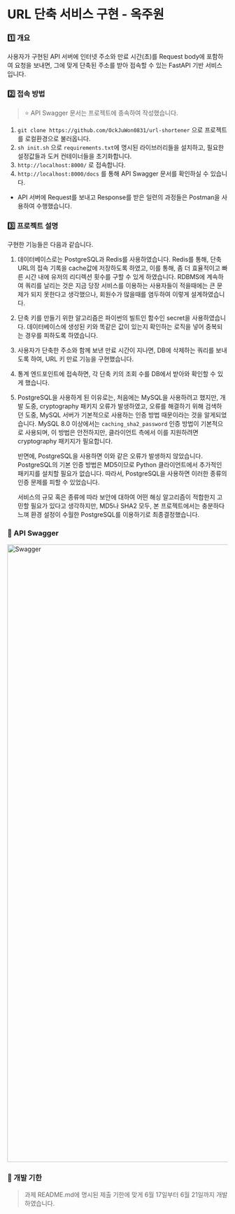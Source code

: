 # URL 단축 서비스 구현 - 옥주원

### 1️⃣ 개요

사용자가 구현된 API 서버에 인터넷 주소와 만료 시간(초)를 Request body에 포함하여 요청을 보내면, 그에 맞게 단축된 주소를 받아 접속할 수 있는 FastAPI 기반 서비스입니다.

### 2️⃣ 접속 방법

> ⭐️ API Swagger 문서는 프로젝트에 종속하여 작성했습니다.

1. `git clone https://github.com/OckJuWon0831/url-shortener` 으로 프로젝트를 로컬환경으로 불러옵니다.
2. `sh init.sh` 으로 `requirements.txt`에 명시된 라이브러리들을 설치하고, 필요한 설정값들과 도커 컨테이너들을 초기화합니다.
3. `http://localhost:8000/` 로 접속합니다.
4. `http://localhost:8000/docs` 를 통해 API Swagger 문서를 확인하실 수 있습니다.

- API 서버에 Request를 보내고 Response를 받은 일련의 과정들은 Postman을 사용하여 수행했습니다.

### 3️⃣ 프로젝트 설명

구현한 기능들은 다음과 같습니다.

1. 데이터베이스로는 PostgreSQL과 Redis를 사용하였습니다. Redis를 통해, 단축 URL의 접속 기록을 cache값에 저장하도록 하였고, 이를 통해, 좀 더 효율적이고 빠른 시간 내에 유저의 리디렉션 횟수를 구할 수 있게 하였습니다. RDBMS에 계속하여 쿼리를 날리는 것은 지금 당장 서비스를 이용하는 사용자들이 적을때에는 큰 문제가 되지 못한다고 생각했으나, 회원수가 많을때를 염두하여 이렇게 설계하였습니다.

2. 단축 키를 만들기 위한 알고리즘은 파이썬의 빌트인 함수인 secret을 사용하였습니다. 데이터베이스에 생성된 키와 똑같은 값이 있는지 확인하는 로직을 넣어 중복되는 경우를 피하도록 하였습니다.

3. 사용자가 단축한 주소와 함께 보낸 만료 시간이 지나면, DB에 삭제하는 쿼리를 보내도록 하여, URL 키 만료 기능을 구현했습니다.

4. 통계 엔드포인트에 접속하면, 각 단축 키의 조회 수를 DB에서 받아와 확인할 수 있게 했습니다.

5. PostgreSQL을 사용하게 된 이유로는, 처음에는 MySQL을 사용하려고 했지만, 개발 도중, cryptography 패키지 오류가 발생하였고, 오류를 해결하기 위해 검색하던 도중, MySQL 서버가 기본적으로 사용하는 인증 방법 때문이라는 것을 알게되었습니다. MySQL 8.0 이상에서는 `caching_sha2_password` 인증 방법이 기본적으로 사용되며, 이 방법은 안전하지만, 클라이언트 측에서 이를 지원하려면 cryptography 패키지가 필요합니다.

   반면에, PostgreSQL을 사용하면 이와 같은 오류가 발생하지 않았습니다. PostgreSQL의 기본 인증 방법은 MD5이므로 Python 클라이언트에서 추가적인 패키지를 설치할 필요가 없습니다. 따라서, PostgreSQL을 사용하면 이러한 종류의 인증 문제를 피할 수 있었습니다.

   서비스의 규모 혹은 종류에 따라 보안에 대하여 어떤 해싱 알고리즘이 적합한지 고민할 필요가 있다고 생각하지만, MD5나 SHA2 모두, 본 프로젝트에서는 충분하다 느껴 환경 설정이 수월한 PostgreSQL를 이용하기로 최종결정했습니다.

### 🕺 API Swagger

<img width="1413" alt="Swagger" src="https://github.com/OckJuWon0831/url-shortener/assets/114837587/ef43709c-1208-4b3e-b45e-264045a9ecd4">

### 🚀 개발 기한

> 과제 README.md에 명시된 제출 기한에 맞게 6월 17일부터 6월 21일까지 개발하였습니다.
